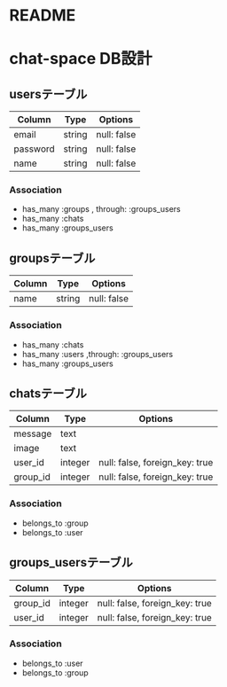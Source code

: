 # README

# chat-space DB設計
## usersテーブル
|Column|Type|Options|
|------|----|-------|
|email|string|null: false|
|password|string|null: false|
|name|string|null: false|
### Association
- has_many    :groups        , through:  :groups_users
- has_many    :chats
- has_many    :groups_users

## groupsテーブル
|Column|Type|Options|
|------|----|-------|
|name|string|null: false|
### Association
- has_many    :chats
- has_many    :users        ,through:  :groups_users
- has_many    :groups_users

## chatsテーブル
|Column|Type|Options|
|------|----|-------|
|message|text||
|image|text||
|user_id|integer|null: false, foreign_key: true|
|group_id|integer|null: false, foreign_key: true|
### Association
- belongs_to :group
- belongs_to :user

## groups_usersテーブル
|Column|Type|Options|
|------|----|-------|
|group_id|integer|null: false, foreign_key: true|
|user_id|integer|null: false, foreign_key: true|
### Association
- belongs_to :user
- belongs_to :group
